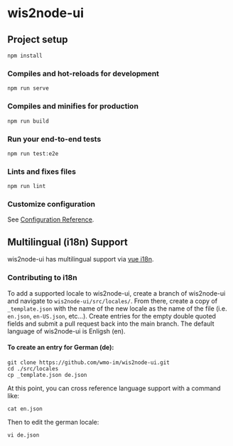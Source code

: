 # wis2node-ui

## Project setup
```
npm install
```

### Compiles and hot-reloads for development
```
npm run serve
```

### Compiles and minifies for production
```
npm run build
```

### Run your end-to-end tests
```
npm run test:e2e
```

### Lints and fixes files
```
npm run lint
```

### Customize configuration
See [Configuration Reference](https://cli.vuejs.org/config/).

## Multilingual (i18n) Support
wis2node-ui has multilingual support via [vue i18n](https://vue-i18n.intlify.dev/). 

### Contributing to i18n
To add a supported locale to wis2node-ui, create a branch of wis2node-ui and navigate to `wis2node-ui/src/locales/`. From there, create a copy of `_template.json` with the name of the new locale as the name of the file (i.e. `en.json`, `en-US.json`, etc...). Create entries for the empty double quoted fields and submit a pull request back into the main branch. The default language of wis2node-ui is Enligsh (en).

#### To create an entry for German (de):
```
git clone https://github.com/wmo-im/wis2node-ui.git
cd ./src/locales
cp _template.json de.json
```
At this point, you can cross reference language support with a command like:
```
cat en.json
```
Then to edit the german locale:
```
vi de.json
```
